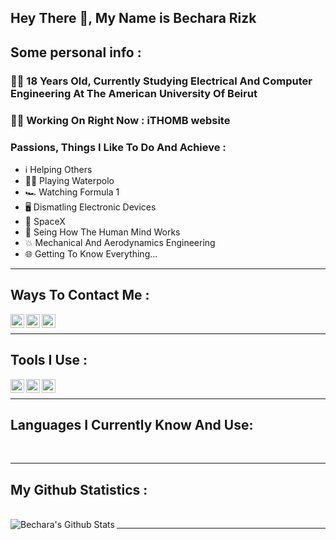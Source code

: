 ## Hey There 👋, My Name is Bechara Rizk

## Some personal info :

### 🙋‍♂️ 18 Years Old, Currently Studying Electrical And Computer Engineering At The American University Of Beirut 

 ### 👨‍💻  Working On Right Now : iTHOMB website

 ### Passions, Things I Like To Do And Achieve :
 - ℹ️ Helping Others 
 - 🤽‍♂️ Playing Waterpolo 
 - 🏎 Watching Formula 1 
 - 🖥 Dismatling Electronic Devices 
 - 🔭 SpaceX
 - 🤯 Seing How The Human Mind Works
 - 💥 Mechanical And Aerodynamics Engineering
 - 🌐 Getting To Know Everything...

---

## Ways To Contact Me :

[<img align="left" alt="Bechara | LinkedIn" width="22px" src="https://cdn.jsdelivr.net/npm/simple-icons@v3/icons/linkedin.svg" />][linkedin]
[<img align="left" alt="Bechara | Twitter" width="22px" src="https://cdn.jsdelivr.net/npm/simple-icons@v3/icons/twitter.svg" />][twitter]
[<img align="left" alt="Bechara | Instagram" width="22px" src="https://cdn.jsdelivr.net/npm/simple-icons@v3/icons/instagram.svg" />][instagram]
<br>

---


## Tools I Use :
[<img align="left" alt="VS Code" width="22px" src="https://cdn.jsdelivr.net/npm/simple-icons@3.5.0/icons/visualstudiocode.svg" />][vscode]
[<img align="left" alt="Github" width="22px" src="https://cdn.jsdelivr.net/npm/simple-icons@3.5.0/icons/github.svg" />][github]
[<img align="left" alt="Git" width="22px" src="https://cdn.jsdelivr.net/npm/simple-icons@3.5.0/icons/git.svg" />][git]
<br>

---

## Languages I Currently Know And Use: 

<br>

---

## My Github Statistics :
<br>

<img align="left" alt="Bechara's Github Stats" src="https://github-readme-stats.codestackr.vercel.app/api?username=bechara-rizk&show_icons=true&hide_border=false&theme=dark&title_color=78FF97&text_color=FFD300" />

---

[twitter]: https://twitter.com/BecharaRizk21
[linkedin]:www.linkedin.com/in/rizk-bechara
[instagram]:https://www.instagram.com/bichhhhhh21/
[vscode]:https://code.visualstudio.com
[github]:https://github.com
[git]:https://git-scm.com